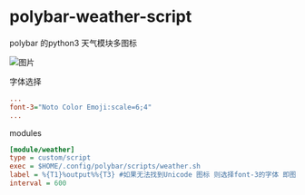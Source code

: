# polybar-weather-script
polybar 的python3 天气模块多图标

![图片](https://github.com/user-attachments/assets/e3d2c661-b086-422a-b5d5-fce29258a816)

字体选择

```ini
...
font-3="Noto Color Emoji:scale=6;4"      
...
```

modules

```ini
[module/weather]
type = custom/script
exec = $HOME/.config/polybar/scripts/weather.sh
label = %{T1}%output%%{T3} #如果无法找到Unicode 图标 则选择font-3的字体 即图标字体
interval = 600
```


